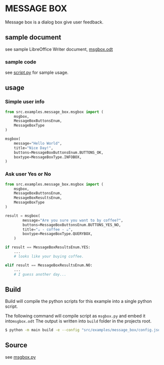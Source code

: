 # MESSAGE BOX

Message box is a dialog box give user feedback.

## sample document

see sample LibreOffice Writer document, [msgbox.odt](msgbox.odt)

### sample code

see [script.py](script.py) for sample usage.

## usage

### Simple user info

```python
from src.examples.message_box.msgbox import (
    msgbox,
    MessageBoxButtonsEnum,
    MessageBoxType
)

msgbox(
    message="Hello World",
    title="Nice Day!",
    buttons=MessageBoxButtonsEnum.BUTTONS_OK,
    boxtype=MessageBoxType.INFOBOX,
)
```

### Ask user Yes or No

```python
from src.examples.message_box.msgbox import (
    msgbox,
    MessageBoxButtonsEnum,
    MessageBoxResultsEnum,
    MessageBoxType
)

result = msgbox(
        message="Are you sure you want to by coffee?",
        buttons=MessageBoxButtonsEnum.BUTTONS_YES_NO,
        title="☕ - coffee - ☕",
        boxtype=MessageBoxType.QUERYBOX,
    )

if result == MessageBoxResultsEnum.YES:
    ...
    # looks like your buying coffee.

elif result == MessageBoxResultsEnum.NO:
    ...
    # I guess another day...
```

## Build

Build will compile the python scripts for this example into a single python script.

The following command will compile script as `msgbox.py` and embed it into`msgbox.odt`
The output is written into `build` folder in the projects root.

```sh
$ python -m main build -e --config "src/examples/message_box/config.json" --embed-src "src/examples/message_box/msgbox.odt"
```

## Source

see [msgbox.py](msgbox.py)
